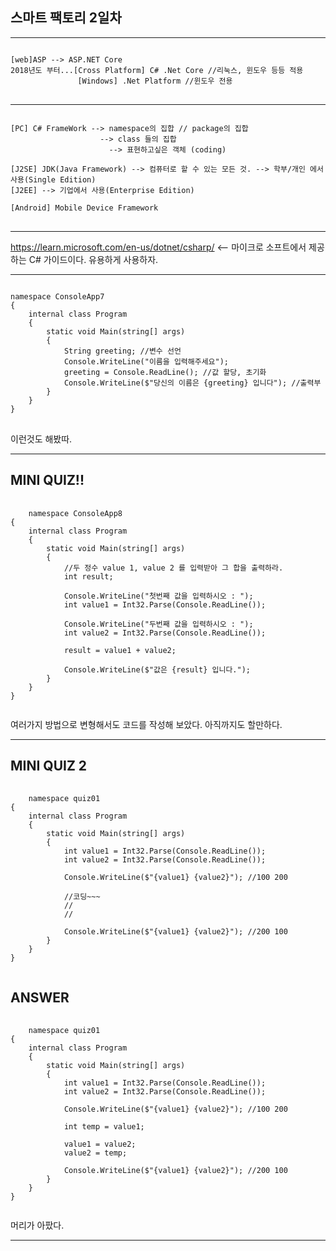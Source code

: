 ## 스마트 팩토리 2일차
***
<pre>
<code>
[web]ASP --> ASP.NET Core
2018년도 부터...[Cross Platform] C# .Net Core //리눅스, 윈도우 등등 적용
               [Windows] .Net Platform //윈도우 전용
</code>
</pre>

***

<pre>
<code>
[PC] C# FrameWork --> namespace의 집합 // package의 집합
                    --> class 들의 집합
                      --> 표현하고싶은 객체 (coding)

[J2SE] JDK(Java Framework) --> 컴퓨터로 할 수 있는 모든 것. --> 학부/개인 에서 사용(Single Edition)
[J2EE] --> 기업에서 사용(Enterprise Edition)

[Android] Mobile Device Framework 
</code>
</pre>

***

https://learn.microsoft.com/en-us/dotnet/csharp/ <-- 마이크로 소프트에서 제공하는 C# 가이드이다. 유용하게 사용하자.

***

<pre>
<code>
namespace ConsoleApp7
{
    internal class Program
    {
        static void Main(string[] args)
        {
            String greeting; //변수 선언
            Console.WriteLine("이름을 입력해주세요");
            greeting = Console.ReadLine(); //값 할당, 초기화
            Console.WriteLine($"당신의 이름은 {greeting} 입니다"); //출력부
        }
    }
}
</code>
</pre>

이런것도 해봤따.

***

## MINI QUIZ!!

<pre>
  <code>
    namespace ConsoleApp8
{
    internal class Program
    {
        static void Main(string[] args)
        {
            //두 정수 value 1, value 2 를 입력받아 그 합을 출력하라.
            int result;

            Console.WriteLine("첫번째 값을 입력하시오 : ");
            int value1 = Int32.Parse(Console.ReadLine());

            Console.WriteLine("두번째 값을 입력하시오 : ");
            int value2 = Int32.Parse(Console.ReadLine());

            result = value1 + value2;

            Console.WriteLine($"값은 {result} 입니다.");
        }
    }
}
  </code>
</pre>

여러가지 방법으로 변형해서도 코드를 작성해 보았다. 아직까지도 할만하다.

***

## MINI QUIZ 2

<pre>
  <code>
    namespace quiz01
{
    internal class Program
    {
        static void Main(string[] args)
        {
            int value1 = Int32.Parse(Console.ReadLine());
            int value2 = Int32.Parse(Console.ReadLine());   

            Console.WriteLine($"{value1} {value2}"); //100 200

            //코딩~~~
            //
            //

            Console.WriteLine($"{value1} {value2}"); //200 100
        }
    }
}  
  </code>
</pre>

## ANSWER 

<pre>
  <code>
    namespace quiz01
{
    internal class Program
    {
        static void Main(string[] args)
        {
            int value1 = Int32.Parse(Console.ReadLine());
            int value2 = Int32.Parse(Console.ReadLine());   

            Console.WriteLine($"{value1} {value2}"); //100 200

            int temp = value1;

            value1 = value2;
            value2 = temp;

            Console.WriteLine($"{value1} {value2}"); //200 100
        }
    }
}
  </code>
</pre>

머리가 아팠다.

***

